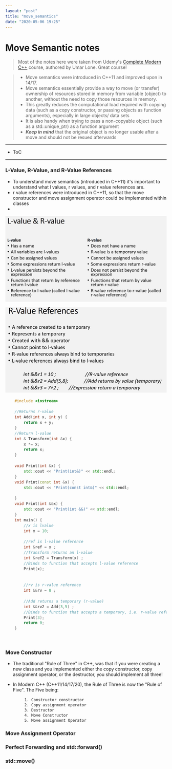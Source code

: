 ```yaml
---
layout: "post"
title: "move_semantics"
date: "2020-05-06 19:25"
---
```


# Move Semantic notes

> Most of the notes here were taken from Udemy's [Complete Modern C++](https://www.udemy.com/course/beg-modern-cpp/) course, authored by Umar Lone. Great course!

> - Move semantics were introduced in C++11 and improved upon in 14/17.
> - Move semantics essentially provide a way to move (or transfer) ownership of resources stored in memory from variable (object) to another, without the need to copy those resources in memory.
> - This greatly reduces the computational load required with copying data (such as a copy constructor, or passing objects as function arguments), especially in large objects/ data sets
> - It is also handy when trying to pass a non-copyable object (such as a std::unique_ptr) as a function argument
> - ***Keep in mind*** that the original object is no longer usable after a move and should not be resued afterwards
---
- ToC




---

### L-Value, R-Value, and R-Value References
- To understand move semantics (introduced in C++11) it's important to understand what l values, r values, and r value references are.
- r value references were introduced in C++11, so that the move constructor and move assignment operator could be implemented within classes
-
![lvalue_rvalue](https://github.com/shspears/shspears.github.io/blob/master/images/lvalue_and_rvalue.PNG)

![rvalue_references](https://github.com/shspears/shspears.github.io/blob/master/images/rvalue_reference.PNG)

```cpp
    #include <iostream>

    //Returns r-value
    int Add(int x, int y) {
    	return x + y;
    }
    //Return l-value
    int & Transform(int &x) {
    	x *= x;
    	return x;
    }

    void Print(int &x) {
    	std::cout << "Print(int&)" << std::endl;
    }
    void Print(const int &x) {
    	std::cout << "Print(const int&)" << std::endl;

    }
    void Print(int &&x) {
    	std::cout << "Print(int &&)" << std::endl;
    }
    int main() {
    	//x is lvalue
    	int x = 10;

    	//ref is l-value reference
    	int &ref = x ;
    	//Transform returns an l-value
    	int &ref2 = Transform(x) ;
    	//Binds to function that accepts l-value reference
    	Print(x);


    	//rv is r-value reference
    	int &&rv = 8 ;

    	//Add returns a temporary (r-value)
    	int &&rv2 = Add(3,5) ;
    	//Binds to function that accepts a temporary, i.e. r-value reference
    	Print(3);
    	return 0;
    }




```



### Move Constructor
- The traditional "Rule of Three" in C++, was that if you were creating a new class and you implemented either the copy constructor, copy assignment operator, or the destructor, you should implement all three!
- In Modern C++ (C++11/14/17/20), the Rule of Three is now the "Rule of Five". The Five being:

           1. Constructor constructor
           2. Copy assignment operator
           3. Destructor
           4. Move Constructor
           5. Move assignment Operator






### Move Assignment Operator



### Perfect Forwarding and std::forward()



### std::move()
